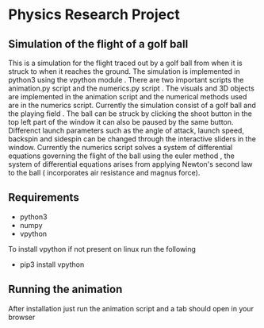 # Physics Research Project
## Simulation of the flight of a golf ball 

This is a simulation for the flight traced out by a golf ball from when it is struck to when it reaches the ground. The simulation is implemented in python3 using the vpython module . There are two important scripts the animation.py script and the numerics.py script . The visuals and 3D objects are implemented in the animation script and the numerical methods used are in the numerics script. Currently the simulation consist of a golf ball and the playing field . The ball can be struck by clicking the shoot button in the top left part of the window it can also be paused by the same button. Differenct launch parameters such as the angle of attack, launch speed, backspin and sidespin can be changed through the interactive sliders in the window. Currently the numerics script solves a system of differential equations governing the flight of the ball using the euler method , the system of differential equations arises from applying Newton's second law to the ball ( incorporates air resistance and magnus force).

## Requirements
- python3
- numpy
- vpython

To install vpython if not present on linux run the following </br>
- pip3 install vpython

## Running the animation
After installation just run the animation script and a tab should open in your browser



